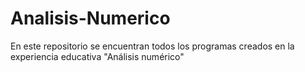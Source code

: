 # Analisis-Numerico
En este repositorio se encuentran todos los programas creados en la experiencia educativa "Análisis numérico"
